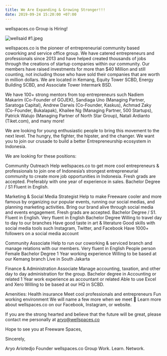 ```yaml
---
title: We Are Expanding & Growing Stronger!!!
date: 2019-09-24 15:20:00 +07:00
---
```


wellspaces.co Group is Hiring!

![wellsaid #1.jpeg](/uploads/wellsaid%20%231.jpeg)

wellspaces.co is the pioneer of entrepreneurial community based coworking and service office group. We have catered entrepreneurs and professionals since 2013 and have helped created thousands of jobs through the creations of startup companies within our community. Our members have raised investments for more than $40 Million and still counting, not including those who have sold their companies that are worth in million dollars. We are located in Kemang, Equity Tower SCBD, Energy Building SCBD, and Associate Tower Intermark BSD.

We have 100+ strong mentors from top entrepreneurs such Nadiem Makarim (Co-Founder of GOJEK), Sandiaga Uno (Managing Partner, Saratoga Capital), Andrew Darwis (Co-Founder, Kaskus), Achmad Zaky (Co-Founder, Bukalapak), Khailee Ng (Managing Partner, 500 Startups), Patrick Walujo (Managing Partner of North Star Group), Natali Ardianto (Tiket.com), and many more!

We are looking for young enthusiastic people to bring this movement to the next level. The hungry, the fighter, the hipster, and the changer. We want you to join our crusade to build a better Entrepreneurship ecosystem in Indonesia.

We are looking for these positions:

Community Outreach
Help wellspaces.co to get more cool entrepreneurs & professionals to join one of Indonesia’s strongest entrepreneurial community to create more job opportunities in Indonesia.
Fresh grads are accepted. Preferably with one year of experience in sales.
Bachelor Degree / S1
Fluent in English.

Marketing & Social Media Strategist
Help to make Freeware cooler and more famous by organizing our popular events, running our social medias, and planning marketing activities.
Bring our brand alive through social media and events engagement.
Fresh grads are accepted.
Bachelor Degree / S1.
Fluent in English.
Very fluent in English
Bachelor Degree
Willing to travel day to day to our branches
Have good taste in art & literature
Good skills with social media tools such Instagram, Twitter, and Facebook
Have 1000+ followers on a social media account

Community Associate
Help to run our coworking & serviced branch and manage relations with our members.
Very fluent in English
People person
Female
Bachelor Degree
1 Year working experience
Willing to be based at our Kemang branch
Live in South Jakarta

Finance & Administration Associate
Manage accounting, taxation, and other day to day administration for the group.
Bachelor degree in Accounting or related
1 Year work experience as accountant or related
Able to use Excel and Xero
Willing to be based at our HQ in SCBD.

Amenities:
Health insurance
Meet cool professionals and entrepreneurs
Fun working environment
We will name a few more when we meet 🙂
Learn more about wellspaces.co on our Facebook, Instagram, or website.

If you are the strong hearted and believe that the future will be great, please contact me personally at aryo@wellspaces.co

Hope to see you at Freeware Spaces,

Sincerely,

Aryo Ariotedjo
Founder
wellspaces.co Group
Work. Learn. Network.